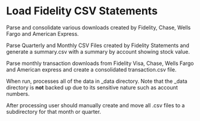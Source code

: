 # Load Fidelity CSV Statements

Parse and consolidate various downloads created by Fidelity, Chase, Wells Fargo and
American Express.

Parse Quarterly and Monthly CSV Files created by Fidelity Statements and generate a summary.csv
with a summary by account showing stock value.

Parse monthly transaction downloads from Fidelity Visa, Chase, Wells Fargo and 
American express and create a consolidated transaction.csv file.

When run, processes all of the data in _data directory. Note that the _data directory
is **not** backed up due to its sensitive nature such as account numbers.

After processing user should manually create and move all .csv files to a subdirectory
for that month or quarter.
